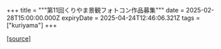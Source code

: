 +++
title = """第11回くりやま景観フォトコン作品募集"""
date = 2025-02-28T15:00:00.000Z
expiryDate = 2025-04-24T12:46:06.321Z
tags = ["kuriyama"]
+++


[[source]](https://www.town.kuriyama.hokkaido.jp/soshiki/48/663.html)
